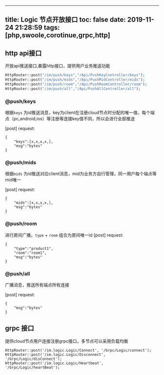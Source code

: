 ---
title: Logic 节点开放接口
toc: false
date: 2019-11-24 21:28:59
tags: [php,swoole,corotinue,grpc,http]
--

## http api接口
开放api推送接口,暴露http接口，提供用户业务推送功能
```php
HttpRouter::post("/im/push/keys","/Api/PushKeyController/keys");
HttpRouter::post("/im/push/mids","/Api/PushMidController/mids");
HttpRouter::post("/im/push/room","/Api/PushRoomController/room");
HttpRouter::post("/im/push/all","/Api/PushAllController/all");
```
### @push/keys
根据`keys` 为id推送消息，key为client在注册cloud节点时分配的唯一值，每个端点（pc,android,ios）等注册等连接key值不同，所以会进行全部推送

[post] request:
```
{
    "keys":[x,x,x,x,],
    "msg":"bytes"
}
```
### @push/mids
根据`mids` 为id推送对应client消息，mid为业务方自行管理，同一用户每个端点等mid唯一

[post] request:
```
{
    "mids":[x,x,x,x,],
    "msg":"bytes"
}
```
### @push/room
进行房间广播，`type` + `room` 组合为房间唯一id
[post] request:
```
{
    "type":"product1",
    "room":"room1",
    "msg":"bytes"
}
```
### @push/all
广播消息，推送所有端点所有连接

[post] request:
```
{
    "msg":"bytes"
}
```

## grpc 接口
提供cloud节点用户连接注册grpc接口，多节点可以采用负载均衡
```
HttpRouter::post('/im.logic.Logic/Connect', '/Grpc/Logic/connect');
HttpRouter::post('/im.logic.Logic/Disconnect', '/Grpc/Logic/disConnect');
HttpRouter::post('/im.logic.Logic/Heartbeat', '/Grpc/Logic/heartBeat');
```